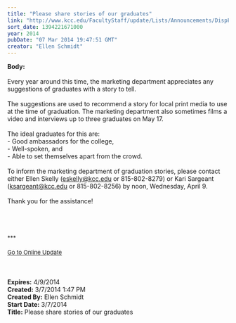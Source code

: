 ```yaml
---
title: "Please share stories of our graduates"
link: "http://www.kcc.edu/FacultyStaff/update/Lists/Announcements/DispForm.aspx?ID=1439"
sort_date: 1394221671000
year: 2014
pubDate: "07 Mar 2014 19:47:51 GMT"
creator: "Ellen Schmidt"
---
```


<div><b>Body:</b> <div class="ExternalClass2F2FA0327C7344C2A07CA3492712CFD9"><div><br />Every year around this time, the marketing department appreciates any suggestions of graduates with a story to tell.</div>
<div> </div>
<div>The suggestions are used to recommend a story for local print media to use at the time of graduation. The marketing department also sometimes films a video and interviews up to three graduates on May 17.</div>
<div> </div>
<div>The ideal graduates for this are:</div>
<div>- Good ambassadors for the college, </div>
<div>- Well-spoken, and</div>
<div>- Able to set themselves apart from the crowd.</div>
<div> </div>
<div>To inform the marketing department of graduation stories, please contact either Ellen Skelly (<a href="mailto:eskelly@kcc.edu">eskelly@kcc.edu</a> or 815-802-8279) or Kari Sargeant (<a href="mailto:ksargeant@kcc.edu">ksargeant@kcc.edu</a> or 815-802-8256) by noon, Wednesday, April 9.</div>
<div> </div>
<div>Thank you for the assistance!</div>
<div> </div>
<div> </div>
<div> </div>
<div>
<div></div>
<div>
<div><font size="2"></font></div>
<div><font size="2"><br /></font></div>
<div><font size="2">***</font></div>
<div><font size="2"></font> </div>
<div><font size="2"></font></div>
<div><font size="2"></font></div>
<div><font size="2"></font></div>
<div><font size="2"></font></div>
<div><font size="2"></font></div>
<div><font size="2"></font></div>
<div><font size="2"></font></div>
<div><font size="2"></font></div>
<div><font size="2"></font></div>
<div><font size="2"></font></div>
<div><font size="2"></font></div>
<div><font size="2"></font></div>
<div><font size="2"></font></div>
<div><font size="2"></font></div>
<div><font size="2"></font></div>
<div><font size="2"></font></div>
<div><font size="2"></font></div>
<div><font size="2"></font></div>
<div><a href="/FacultyStaff/update/Pages/dailyupdate.aspx"><font size="2">Go to Online Update</font></a></div>
<div><font size="2"></font></div>
<div><font size="2"></font></div>
<div><font size="2"></font></div>
<div><font size="2"></font></div></div>
<div></div></div>
<div> </div>
<div><br /> </div></div></div>
<div><b>Expires:</b> 4/9/2014</div>
<div><b>Created:</b> 3/7/2014 1:47 PM</div>
<div><b>Created By:</b> Ellen Schmidt</div>
<div><b>Start Date:</b> 3/7/2014</div>
<div><b>Title:</b> Please share stories of our graduates</div>
